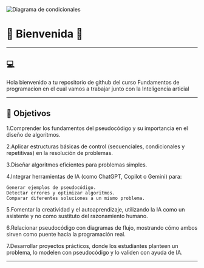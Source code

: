 ![Diagrama de condicionales](https://msc-itorizaba.mx/wp-content/uploads/2019/09/logomsc.png)

# 🦉 Bienvenida 🦉

---

## 💻
Hola bienvenido a tu repositorio de github del curso Fundamentos de programacion en el cual vamos a trabajar junto con la 
Inteligencia articial

---

## 📄 Objetivos

1.Comprender los fundamentos del pseudocódigo y su importancia en el diseño de algoritmos.

2.Aplicar estructuras básicas de control (secuenciales, condicionales y repetitivas) en la resolución de problemas.

3.Diseñar algoritmos eficientes para problemas simples.

4.Integrar herramientas de IA (como ChatGPT, Copilot o Gemini) para:

    Generar ejemplos de pseudocódigo.
    Detectar errores y optimizar algoritmos.
    Comparar diferentes soluciones a un mismo problema.

5.Fomentar la creatividad y el autoaprendizaje, utilizando la IA como un asistente y no como sustituto del razonamiento humano.

6.Relacionar pseudocódigo con diagramas de flujo, mostrando cómo ambos sirven como puente hacia la programación real.

7.Desarrollar proyectos prácticos, donde los estudiantes planteen un problema, lo modelen con pseudocódigo y lo validen con ayuda de IA.

---


